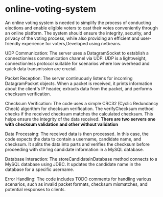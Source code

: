 # online-voting-system
An online voting system is needed to simplify the process of conducting elections and enable eligible voters to cast their votes conveniently through an online platform. The system should ensure the integrity, security, and privacy of the voting process, while also providing an efficient and user-friendly experience for voters,Developed using netbeans.

UDP Communication: The server uses a DatagramSocket to establish a connectionless communication channel via UDP. UDP is a lightweight, connectionless protocol suitable for scenarios where low overhead and quick data transmission are crucial.

Packet Reception: The server continuously listens for incoming DatagramPacket objects. When a packet is received, it prints information about the client's IP header, extracts data from the packet, and performs checksum verification.

Checksum Verification: The code uses a simple CRC32 (Cyclic Redundancy Check) algorithm for checksum verification. The verifyChecksum method checks if the received checksum matches the calculated checksum. This helps ensure the integrity of the data received.
**There are two servers one with checksum validation and other without validation**

Data Processing: The received data is then processed. In this case, the code expects the data to contain a username, candidate name, and checksum. It splits the data into parts and verifies the checksum before proceeding with storing candidate information in a MySQL database.

Database Interaction: The storeCandidateInDatabase method connects to a MySQL database using JDBC. It updates the candidate name in the database for a specific username.

Error Handling: The code includes TODO comments for handling various scenarios, such as invalid packet formats, checksum mismatches, and potential responses to clients.
